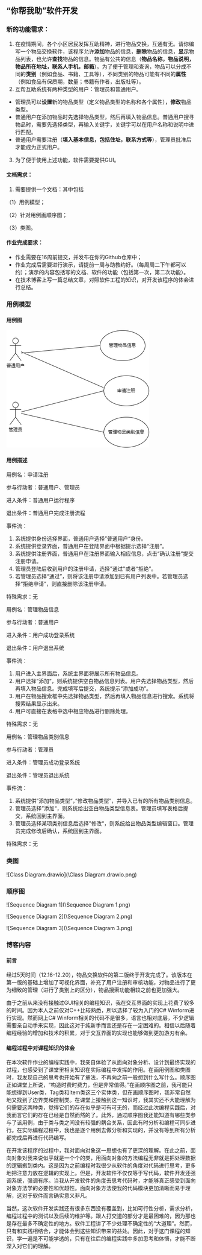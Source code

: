 ## “你帮我助”软件开发

### **新的功能需求：**

1. 在疫情期间，各个小区居民发挥互助精神，进行物品交换，互通有无。请你编写一个物品交换软件，该程序允许**添加**物品的信息，**删除**物品的信息，**显示**物品列表，也允许**查找**物品的信息。物品有公共的信息（**物品名称，物品说明，物品所在地址，联系人手机，邮箱**）。为了便于管理和查询，物品可以分成不同的**类别**（例如食品、书籍、工具等），不同类别的物品可能有不同的**属性**（例如食品有保质期，数量；书籍有作者，出版社等）。
2. 互帮互助系统有两种类型的用户：管理员和普通用户。

- 管理员可以**设置**新的物品类型（定义物品类型的名称和各个属性），**修改**物品类型。
- 普通用户在添加物品时先选择物品类型，然后再填入物品信息。普通用户搜寻物品时，需要先选择类型，再输入关键字，关键字可以在用户名称和说明中进行匹配。
- 普通用户需要注册（**填入基本信息，包括住址，联系方式等**），管理员批准后才能成为正式用户。

3. 为了便于使用上述功能，软件需要提供GUI。

#### **文档需求：**

1. 需要提供一个文档：其中包括

（1）用例模型；

（2）针对用例画顺序图；

（3）类图。

#### **作业完成要求：**

- 作业需要在16周前提交，并发布在你的Github仓库中；
- 作业完成后需要进行演示，请提前一周与助教约好。（每周周二下午都可以约）；演示的内容包括写的文档、软件的功能（包括第一次，第二次功能）。
- 在技术博客上写一篇总结文章，对照软件工程的知识，对开发该程序的体会进行总结。



### 用例模型

#### 用例图

![UseCaseDiagram](\UseCaseDiagram.png)

#### 用例描述

用例名：申请注册

参与行动者：普通用户、管理员

进入条件：普通用户运行程序

退出条件：普通用户完成注册流程

事件流：

1. 系统提供身份选择界面，普通用户选择”普通用户“身份。
2. 系统提供登录界面，普通用户在登陆界面中根据提示选择“注册”。
3. 系统提供注册界面，普通用户在注册界面输入相应信息，点击“确认注册”提交注册申请。
4. 管理员登陆后收到用户的注册申请，选择"通过"或者“拒绝”。
5. 若管理员选择“通过”，则将该注册申请添加到已有用户列表中。若管理员选择“拒绝申请”，则直接删除该注册申请。

特殊需求：无



用例名：管理物品信息

参与行动者：普通用户

进入条件：用户成功登录系统

退出条件：用户退出系统

事件流：

1. 用户进入主界面后，系统主界面将展示所有物品信息。
2. 用户选择”添加“，则系统提供空白物品信息列表。用户先选择物品类型，然后再填入物品信息。完成填写后提交，系统提示“添加成功”。
3. 用户在物品搜索框中先选择物品类型，然后再填入物品信息进行搜索。系统将搜索结果显示出来。
4. 用户可直接在表格中选中相应物品进行删除处理。

特殊需求：无



用例名：管理物品类别信息

参与行动者：管理员

进入条件：管理员成功登录系统

退出条件：管理员退出系统

事件流：

1. 系统提供”添加物品类型“，”修改物品类型”，并导入已有的所有物品类别信息。
2. 管理员选择”添加“，则系统给出空白物品类型信息表。管理员填写表格后提交，系统回到主界面。
3. 管理员选择某项类别信息后选择”修改“，则系统给出物品类型编辑窗口。管理员完成修改后确认，系统回到主界面。

特殊需求：无

### 类图

![Class Diagram.drawio](\Class Diagram.drawio.png)



### 顺序图

![Sequence Diagram 1](\Sequence Diagram 1.png)

![Sequence Diagram 2](\Sequence Diagram 2.png)

![Sequence Diagram 3](\Sequence Diagram 3.png)



### 博客内容

#### 前言		

经过5天时间（12.16-12.20），物品交换软件的第二版终于开发完成了。该版本在第一版的基础上增加了可视化界面，补充了用户注册和审核功能，对物品进行了更为细致的管理（进行了类别上的区分），物品搜索功能相较之前也更加强大。

由于之前从来没有接触过GUI相关的编程知识，我在交互界面的实现上花费了较多的时间。因为本人之前仅对C++比较熟悉，所以选择了较为入门的C# Winform进行实现。然而网上C# Winform相关的代码不是很多，语言也相对底层，不少逻辑需要亲自动手来实现，因此这对于纯新手而言还是存在一定困难的。相信以后随着编程经验的增加和技术的积累，对于交互界面的实现也能够做到更加游刃有余。

#### 编程过程中对课程知识的体会

在本次软件作业的编程实践中，我亲自体验了从面向对象分析、设计到最终实现的过程，也感受到了课堂里相关知识在实际编程中发挥的作用。在画用例图和类图时，我发现自己的思考也开始有了章法，不再向之前一般想到什么写什么。顺序图正如课堂上所说，“构造时费时费力，但是非常值得。”在画顺序图之前，我可能只能想得到User类，Tag类和Item类这三个实体类，但在画顺序图时，我非常自然地又找到了边界类和控制类。在课堂上接触到这一知识时，我其实还不大能理解为何需要这两种类，觉得它们的存在似乎是可有可无的，而经过此次编程实践后，对我而言它们的存在已经是自然而然的了。此外，通过顺序图我还能知道有哪些类参与了该用例，由于类与类之间没有较强的耦合关系，因此有时分析和编程可同步进行。在实际编程过程中，我也是逐个用例去做分析和实现的，并没有等到所有分析都完成后再进行代码编写。

在开发该程序的过程中，我对面向对象这一思想也有了更深的理解。在此之前，面向对象对我来说似乎就是一个个的类，用面向对象的方法编程无非就是把处理数据的逻辑搬到类内。这是因为之前编程时我很少从软件的角度对代码进行思考，更多地把注意力放在逻辑的实现上。但是，开发软件不仅仅等于写代码，软件开发还强调系统，强调有序。当我从开发软件的角度去思考代码时，才能够真正感受到面向对象方法学的必要性和优越性。面向对象方法使我的代码模块更加清晰而易于理解，这对于软件而言确实意义非凡。

当然，这次软件开发实践还有很多东西没有覆盖到，比如可行性分析，需求分析，编程过程中的测试以及后续的维护等。跟人打交道的部分才是最困难的，因为那也是存在最多不确定性的地方。软件工程讲了不少处理不确定性的“大道理”。然而，只有和实践相结合，才能体会到这些知识带来的益处。因此，对于这门课程的知识，学一遍是不可能学透的，只有在往后的编程实践中多加思考和体悟，才能不断深入对它们的理解。
